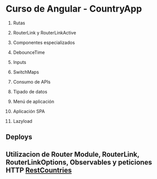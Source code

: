 # Curso de Angular - CountryApp

1. Rutas

2. RouterLink y RouterLinkActive

3. Componentes especializados

4. DebounceTime

5. Inputs

6. SwitchMaps

7. Consumo de APIs

8. Tipado de datos

9. Menú de aplicación

10. Aplicación SPA

11. Lazyload

## Deploys


## Utilizacion de Router Module, RouterLink, RouterLinkOptions, Observables y peticiones HTTP [RestCountries](https://restcountries.com/)
